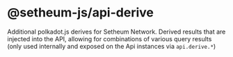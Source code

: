 # @setheum-js/api-derive

Additional polkadot.js derives for Setheum Network.
Derived results that are injected into the API, allowing for combinations of various query results (only used internally and exposed on the Api instances via `api.derive.*`)
